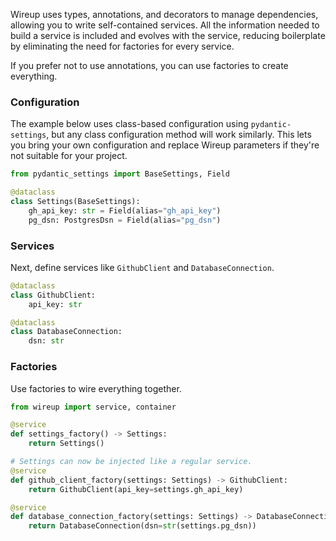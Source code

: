 Wireup uses types, annotations, and decorators to manage dependencies, allowing you to write self-contained services.
All the information needed to build a service is included and evolves with the service, reducing boilerplate by eliminating the need for factories for every service.

If you prefer not to use annotations, you can use factories to create everything.


### Configuration

The example below uses class-based configuration using `pydantic-settings`, but any class configuration method will work similarly.
This lets you bring your own configuration and replace Wireup parameters if they're not suitable for your project.

```python title="settings.py"
from pydantic_settings import BaseSettings, Field

@dataclass
class Settings(BaseSettings):
    gh_api_key: str = Field(alias="gh_api_key")  
    pg_dsn: PostgresDsn = Field(alias="pg_dsn")  
```

### Services

Next, define services like `GithubClient` and `DatabaseConnection`.

```python title="services/github_client.py"
@dataclass
class GithubClient:
    api_key: str
```

```python title="services/db.py"
@dataclass
class DatabaseConnection:
    dsn: str
```

### Factories

Use factories to wire everything together.

```python title="factories.py"
from wireup import service, container

@service
def settings_factory() -> Settings:
    return Settings()

# Settings can now be injected like a regular service.
@service
def github_client_factory(settings: Settings) -> GithubClient:
    return GithubClient(api_key=settings.gh_api_key)

@service
def database_connection_factory(settings: Settings) -> DatabaseConnection:
    return DatabaseConnection(dsn=str(settings.pg_dsn))
```